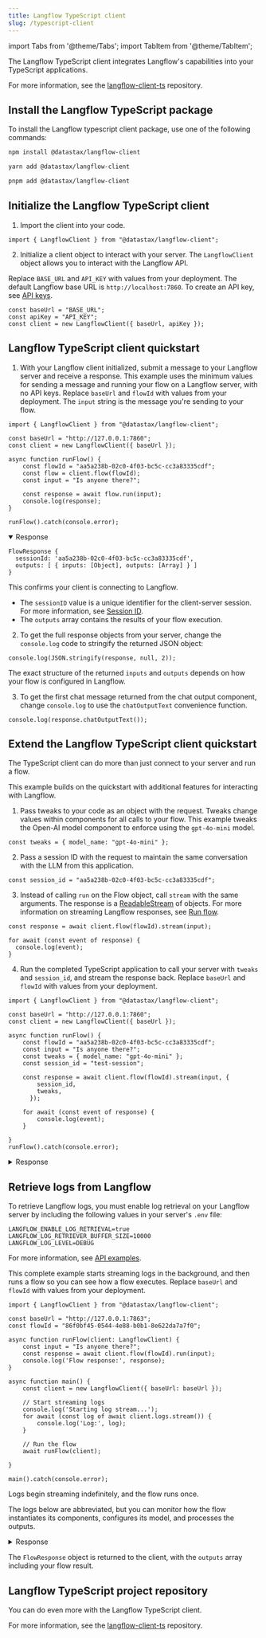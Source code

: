 ```yaml
---
title: Langflow TypeScript client
slug: /typescript-client
---
```


import Tabs from '@theme/Tabs';
import TabItem from '@theme/TabItem';

The Langflow TypeScript client integrates Langflow's capabilities into your TypeScript applications.

For more information, see the [langflow-client-ts](https://github.com/datastax/langflow-client-ts/) repository.

## Install the Langflow TypeScript package

To install the Langflow typescript client package, use one of the following commands:

<Tabs groupId="package-manager">
<TabItem value="npm" label="npm" default>

```bash
npm install @datastax/langflow-client
```

</TabItem>
<TabItem value="yarn" label="yarn">

```bash
yarn add @datastax/langflow-client
```

</TabItem>
<TabItem value="pnpm" label="pnpm">

```bash
pnpm add @datastax/langflow-client
```

</TabItem>
</Tabs>

## Initialize the Langflow TypeScript client

1. Import the client into your code.

```tsx
import { LangflowClient } from "@datastax/langflow-client";
```

2. Initialize a client object to interact with your server.
The `LangflowClient` object allows you to interact with the Langflow API.

Replace `BASE_URL` and `API_KEY` with values from your deployment.
The default Langflow base URL is `http://localhost:7860`.
To create an API key, see [API keys](/configuration-api-keys).

```tsx
const baseUrl = "BASE_URL";
const apiKey = "API_KEY";
const client = new LangflowClient({ baseUrl, apiKey });
```

## Langflow TypeScript client quickstart

1. With your Langflow client initialized, submit a message to your Langflow server and receive a response.
This example uses the minimum values for sending a message and running your flow on a Langflow server, with no API keys.
Replace `baseUrl` and `flowId` with values from your deployment.
The `input` string is the message you're sending to your flow.

```tsx
import { LangflowClient } from "@datastax/langflow-client";

const baseUrl = "http://127.0.0.1:7860";
const client = new LangflowClient({ baseUrl });

async function runFlow() {
    const flowId = "aa5a238b-02c0-4f03-bc5c-cc3a83335cdf";
    const flow = client.flow(flowId);
    const input = "Is anyone there?";

    const response = await flow.run(input);
    console.log(response);
}

runFlow().catch(console.error);
```

<details open>
<summary>Response</summary>

```
FlowResponse {
  sessionId: 'aa5a238b-02c0-4f03-bc5c-cc3a83335cdf',
  outputs: [ { inputs: [Object], outputs: [Array] } ]
}
```

</details>

This confirms your client is connecting to Langflow.
* The `sessionID` value is a unique identifier for the client-server session. For more information, see [Session ID](/session-id).
* The `outputs` array contains the results of your flow execution.

2. To get the full response objects from your server, change the `console.log` code to stringify the returned JSON object:

```tsx
console.log(JSON.stringify(response, null, 2));
```

The exact structure of the returned `inputs` and `outputs` depends on how your flow is configured in Langflow.

3. To get the first chat message returned from the chat output component, change `console.log` to use the `chatOutputText` convenience function.

```tsx
console.log(response.chatOutputText());
```

## Extend the Langflow TypeScript client quickstart

The TypeScript client can do more than just connect to your server and run a flow.

This example builds on the quickstart with additional features for interacting with Langflow.

1. Pass tweaks to your code as an object with the request.
Tweaks change values within components for all calls to your flow.
This example tweaks the Open-AI model component to enforce using the `gpt-4o-mini` model.
```tsx
const tweaks = { model_name: "gpt-4o-mini" };
```
2. Pass a session ID with the request to maintain the same conversation with the LLM from this application.
```tsx
const session_id = "aa5a238b-02c0-4f03-bc5c-cc3a83335cdf";
```
3. Instead of calling `run` on the Flow object, call `stream` with the same arguments.
The response is a [ReadableStream](https://developer.mozilla.org/en-US/docs/Web/API/ReadableStream) of objects.
For more information on streaming Langflow responses, see [Run flow](https://docs.langflow.org/api-reference-api-examples#run-flow).
```tsx
const response = await client.flow(flowId).stream(input);

for await (const event of response) {
  console.log(event);
}
```
4. Run the completed TypeScript application to call your server with `tweaks` and `session_id`, and stream the response back.
Replace `baseUrl` and `flowId` with values from your deployment.

```tsx
import { LangflowClient } from "@datastax/langflow-client";

const baseUrl = "http://127.0.0.1:7860";
const client = new LangflowClient({ baseUrl });

async function runFlow() {
    const flowId = "aa5a238b-02c0-4f03-bc5c-cc3a83335cdf";
    const input = "Is anyone there?";
    const tweaks = { model_name: "gpt-4o-mini" };
    const session_id = "test-session";

    const response = await client.flow(flowId).stream(input, {
        session_id,
        tweaks,
      });

    for await (const event of response) {
        console.log(event);
    }

}
runFlow().catch(console.error);
```

<details>
<summary>Response</summary>

```text
{
  event: 'add_message',
  data: {
    timestamp: '2025-05-23 15:52:48 UTC',
    sender: 'User',
    sender_name: 'User',
    session_id: 'test-session',
    text: 'Is anyone there?',
    files: [],
    error: false,
    edit: false,
    properties: {
      text_color: '',
      background_color: '',
      edited: false,
      source: [Object],
      icon: '',
      allow_markdown: false,
      positive_feedback: null,
      state: 'complete',
      targets: []
    },
    category: 'message',
    content_blocks: [],
    id: '7f096715-3f2d-4d84-88d6-5e2f76bf3fbe',
    flow_id: 'aa5a238b-02c0-4f03-bc5c-cc3a83335cdf',
    duration: null
  }
}
{
  event: 'token',
  data: {
    chunk: 'Absolutely',
    id: 'c5a99314-6b23-488b-84e2-038aa3e87fb5',
    timestamp: '2025-05-23 15:52:48 UTC'
  }
}
{
  event: 'token',
  data: {
    chunk: ',',
    id: 'c5a99314-6b23-488b-84e2-038aa3e87fb5',
    timestamp: '2025-05-23 15:52:48 UTC'
  }
}
{
  event: 'token',
  data: {
    chunk: " I'm",
    id: 'c5a99314-6b23-488b-84e2-038aa3e87fb5',
    timestamp: '2025-05-23 15:52:48 UTC'
  }
}
{
  event: 'token',
  data: {
    chunk: ' here',
    id: 'c5a99314-6b23-488b-84e2-038aa3e87fb5',
    timestamp: '2025-05-23 15:52:48 UTC'
  }
}

// this response is abbreviated

{
  event: 'end',
  data: { result: { session_id: 'test-session', outputs: [Array] } }
}
```

</details>

## Retrieve logs from Langflow

To retrieve Langflow logs, you must enable log retrieval on your Langflow server by including the following values in your server's `.env` file:

```text
LANGFLOW_ENABLE_LOG_RETRIEVAL=true
LANGFLOW_LOG_RETRIEVER_BUFFER_SIZE=10000
LANGFLOW_LOG_LEVEL=DEBUG
```

For more information, see [API examples](/api-reference-api-examples#logs).

This complete example starts streaming logs in the background, and then runs a flow so you can see how a flow executes.
Replace `baseUrl` and `flowId` with values from your deployment.

```tsx
import { LangflowClient } from "@datastax/langflow-client";

const baseUrl = "http://127.0.0.1:7863";
const flowId = "86f0bf45-0544-4e88-b0b1-8e622da7a7f0";

async function runFlow(client: LangflowClient) {
    const input = "Is anyone there?";
    const response = await client.flow(flowId).run(input);
    console.log('Flow response:', response);
}

async function main() {
    const client = new LangflowClient({ baseUrl: baseUrl });

    // Start streaming logs
    console.log('Starting log stream...');
    for await (const log of await client.logs.stream()) {
        console.log('Log:', log);
    }

    // Run the flow
    await runFlow(client);

}

main().catch(console.error);
```

Logs begin streaming indefinitely, and the flow runs once.

The logs below are abbreviated, but you can monitor how the flow instantiates its components, configures its model, and processes the outputs.

<details>
<summary>Response</summary>

```text
Starting log stream...
Log: Log {
  timestamp: 2025-05-30T11:49:16.006Z,
  message: '2025-05-30T07:49:16.006127-0400 DEBUG Instantiating ChatInput of type component\n'
}
Log: Log {
  timestamp: 2025-05-30T11:49:16.029Z,
  message: '2025-05-30T07:49:16.029957-0400 DEBUG Instantiating Prompt of type component\n'
}
Log: Log {
  timestamp: 2025-05-30T11:49:16.049Z,
  message: '2025-05-30T07:49:16.049520-0400 DEBUG Instantiating ChatOutput of type component\n'
}
Log: Log {
  timestamp: 2025-05-30T11:49:16.069Z,
  message: '2025-05-30T07:49:16.069359-0400 DEBUG Instantiating OpenAIModel of type component\n'
}
Log: Log {
  timestamp: 2025-05-30T11:49:16.086Z,
  message: "2025-05-30T07:49:16.086426-0400 DEBUG Running layer 0 with 2 tasks, ['ChatInput-xjucM', 'Prompt-I3pxU']\n"
}
Log: Log {
  timestamp: 2025-05-30T11:49:16.101Z,
  message: '2025-05-30T07:49:16.101766-0400 DEBUG Building Chat Input\n'
}
Log: Log {
  timestamp: 2025-05-30T11:49:16.113Z,
  message: '2025-05-30T07:49:16.113343-0400 DEBUG Building Prompt\n'
}
Log: Log {
  timestamp: 2025-05-30T11:49:16.131Z,
  message: '2025-05-30T07:49:16.131423-0400 DEBUG Logged vertex build: 6bd9fe9c-5eea-4f05-a96d-f6de9dc77e3c\n'
}
Log: Log {
  timestamp: 2025-05-30T11:49:16.143Z,
  message: '2025-05-30T07:49:16.143295-0400 DEBUG Logged vertex build: 39c68ec9-3859-4fff-9b14-80b3271f8fbf\n'
}
Log: Log {
  timestamp: 2025-05-30T11:49:16.188Z,
  message: "2025-05-30T07:49:16.188730-0400 DEBUG Running layer 1 with 1 tasks, ['OpenAIModel-RtlZm']\n"
}
Log: Log {
  timestamp: 2025-05-30T11:49:16.201Z,
  message: '2025-05-30T07:49:16.201946-0400 DEBUG Building OpenAI\n'
}
Log: Log {
  timestamp: 2025-05-30T11:49:16.216Z,
  message: '2025-05-30T07:49:16.216622-0400 INFO Model name: gpt-4.1-mini\n'
}
Flow response: FlowResponse {
  sessionId: '86f0bf45-0544-4e88-b0b1-8e622da7a7f0',
  outputs: [ { inputs: [Object], outputs: [Array] } ]
}
Log: Log {
  timestamp: 2025-05-30T11:49:18.094Z,
  message: `2025-05-30T07:49:18.094364-0400 DEBUG Vertex OpenAIModel-RtlZm, result: <langflow.graph.utils.UnbuiltResult object at 0x364d24dd0>, object: {'text_output': "Hey there! I'm here and ready to help you build something awesome with AI. What are you thinking about creating today?"}\n`
}
```

</details>

The `FlowResponse` object is returned to the client, with the `outputs` array including your flow result.

## Langflow TypeScript project repository

You can do even more with the Langflow TypeScript client.

For more information, see the [langflow-client-ts](https://github.com/datastax/langflow-client-ts/) repository.